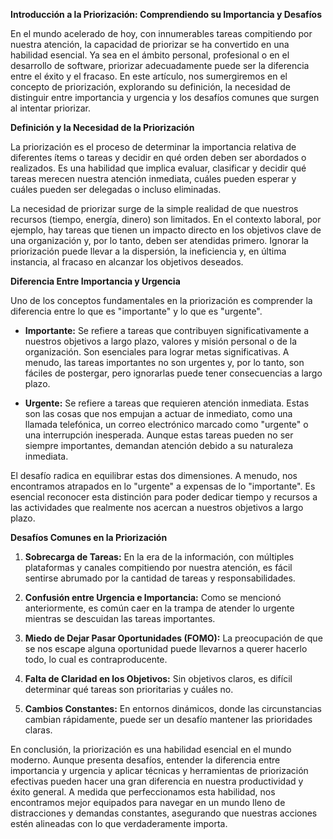 **Introducción a la Priorización: Comprendiendo su Importancia y Desafíos**

En el mundo acelerado de hoy, con innumerables tareas compitiendo por nuestra atención, la capacidad de priorizar se ha convertido en una habilidad esencial. Ya sea en el ámbito personal, profesional o en el desarrollo de software, priorizar adecuadamente puede ser la diferencia entre el éxito y el fracaso. En este artículo, nos sumergiremos en el concepto de priorización, explorando su definición, la necesidad de distinguir entre importancia y urgencia y los desafíos comunes que surgen al intentar priorizar.

**Definición y la Necesidad de la Priorización**

La priorización es el proceso de determinar la importancia relativa de diferentes ítems o tareas y decidir en qué orden deben ser abordados o realizados. Es una habilidad que implica evaluar, clasificar y decidir qué tareas merecen nuestra atención inmediata, cuáles pueden esperar y cuáles pueden ser delegadas o incluso eliminadas.

La necesidad de priorizar surge de la simple realidad de que nuestros recursos (tiempo, energía, dinero) son limitados. En el contexto laboral, por ejemplo, hay tareas que tienen un impacto directo en los objetivos clave de una organización y, por lo tanto, deben ser atendidas primero. Ignorar la priorización puede llevar a la dispersión, la ineficiencia y, en última instancia, al fracaso en alcanzar los objetivos deseados.

**Diferencia Entre Importancia y Urgencia**

Uno de los conceptos fundamentales en la priorización es comprender la diferencia entre lo que es "importante" y lo que es "urgente".

- **Importante:** Se refiere a tareas que contribuyen significativamente a nuestros objetivos a largo plazo, valores y misión personal o de la organización. Son esenciales para lograr metas significativas. A menudo, las tareas importantes no son urgentes y, por lo tanto, son fáciles de postergar, pero ignorarlas puede tener consecuencias a largo plazo.

- **Urgente:** Se refiere a tareas que requieren atención inmediata. Estas son las cosas que nos empujan a actuar de inmediato, como una llamada telefónica, un correo electrónico marcado como "urgente" o una interrupción inesperada. Aunque estas tareas pueden no ser siempre importantes, demandan atención debido a su naturaleza inmediata.

El desafío radica en equilibrar estas dos dimensiones. A menudo, nos encontramos atrapados en lo "urgente" a expensas de lo "importante". Es esencial reconocer esta distinción para poder dedicar tiempo y recursos a las actividades que realmente nos acercan a nuestros objetivos a largo plazo.

**Desafíos Comunes en la Priorización**

1. **Sobrecarga de Tareas:** En la era de la información, con múltiples plataformas y canales compitiendo por nuestra atención, es fácil sentirse abrumado por la cantidad de tareas y responsabilidades.

2. **Confusión entre Urgencia e Importancia:** Como se mencionó anteriormente, es común caer en la trampa de atender lo urgente mientras se descuidan las tareas importantes.

3. **Miedo de Dejar Pasar Oportunidades (FOMO):** La preocupación de que se nos escape alguna oportunidad puede llevarnos a querer hacerlo todo, lo cual es contraproducente.

4. **Falta de Claridad en los Objetivos:** Sin objetivos claros, es difícil determinar qué tareas son prioritarias y cuáles no.

5. **Cambios Constantes:** En entornos dinámicos, donde las circunstancias cambian rápidamente, puede ser un desafío mantener las prioridades claras.

En conclusión, la priorización es una habilidad esencial en el mundo moderno. Aunque presenta desafíos, entender la diferencia entre importancia y urgencia y aplicar técnicas y herramientas de priorización efectivas pueden hacer una gran diferencia en nuestra productividad y éxito general. A medida que perfeccionamos esta habilidad, nos encontramos mejor equipados para navegar en un mundo lleno de distracciones y demandas constantes, asegurando que nuestras acciones estén alineadas con lo que verdaderamente importa.
